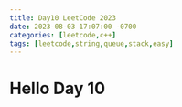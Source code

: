 ```yaml
---
title: Day10 LeetCode 2023
date: 2023-08-03 17:07:00 -0700
categories: [leetcode,c++]
tags: [leetcode,string,queue,stack,easy]
---
```


# Hello Day 10